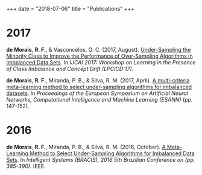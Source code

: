 +++
date = "2018-07-06"
title = "Publications"
+++

# 2017
**de Morais**, **R. F.**, & Vasconcelos, G. C. (2017, August). [Under-Sampling the Minority Class to Improve the Performance of Over-Sampling Algorithms in Imbalanced Data Sets](https://arxiv.org/pdf/1707.09425#page=16). In _IJCAI 2017: Workshop on Learning in the Presence of Class Imbalance and Concept Drift (LPCICD'17)_.

**de Morais**, **R. F.**, Miranda, P. B., & Silva, R. M. (2017, April). [A multi-criteria meta-learning method to select under-sampling algorithms for imbalanced datasets](https://www.elen.ucl.ac.be/Proceedings/esann/esannpdf/es2017-11.pdf). In _Proceedings of the European Symposium on Artificial Neural Networks, Computational Intelligence and Machine Learning (ESANN)_ (pp. 147-152).

# 2016
**de Morais**, **R. F.**, Miranda, P. B., & Silva, R. M. (2016, October). [A Meta-Learning Method to Select Under-Sampling Algorithms for Imbalanced Data Sets](http://ieeexplore.ieee.org/document/7839617/). In _Intelligent Systems (BRACIS), 2016 5th Brazilian Conference on (pp. 385-390)_. IEEE.